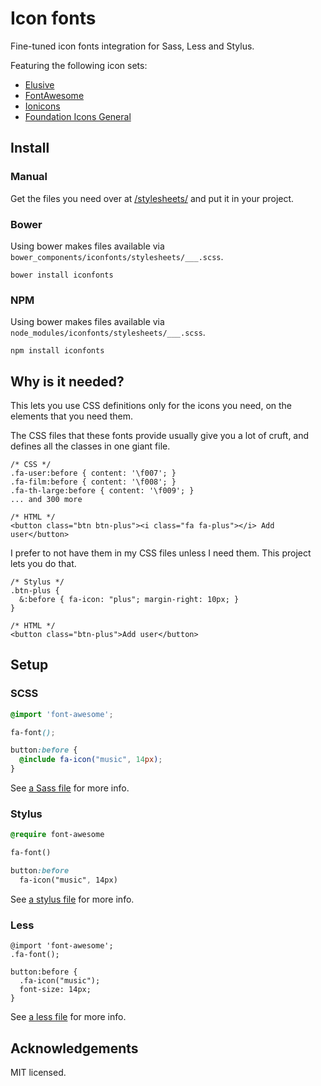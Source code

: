 # Icon fonts

Fine-tuned icon fonts integration for Sass, Less and Stylus.

Featuring the following icon sets:

 * [Elusive](http://shoestrap.org/downloads/elusive-icons-webfont/)
 * [FontAwesome](http://fontawesome.io)
 * [Ionicons](http://ionicons.com)
 * [Foundation Icons General](http://zurb.com/playground/foundation-icon-fonts-3)

Install
-------

### Manual

Get the files you need over at [/stylesheets/](stylesheets) and put it in your 
project.

### Bower

Using bower makes files available via 
`bower_components/iconfonts/stylesheets/___.scss`.

    bower install iconfonts

### NPM

Using bower makes files available via 
`node_modules/iconfonts/stylesheets/___.scss`.

    npm install iconfonts

Why is it needed?
-----------------

This lets you use CSS definitions only for the icons you need, on the elements
that you need them.

The CSS files that these fonts provide usually give you a lot of cruft, and 
defines all the classes in one giant file.

```
/* CSS */
.fa-user:before { content: '\f007'; }
.fa-film:before { content: '\f008'; }
.fa-th-large:before { content: '\f009'; }
... and 300 more

/* HTML */
<button class="btn btn-plus"><i class="fa fa-plus"></i> Add user</button>
```

I prefer to not have them in my CSS files unless I need them. This project lets 
you do that.

```
/* Stylus */
.btn-plus {
  &:before { fa-icon: "plus"; margin-right: 10px; }
}

/* HTML */
<button class="btn-plus">Add user</button>
```

Setup
-----

### SCSS

``` SCSS
@import 'font-awesome';

fa-font();

button:before {
  @include fa-icon("music", 14px);
}
```

See [a Sass file](stylesheets/ionicons.scss) for more info.

### Stylus

``` sass
@require font-awesome

fa-font()

button:before
  fa-icon("music", 14px)
```

See [a stylus file](stylesheets/ionicons.styl) for more info.

### Less

``` less
@import 'font-awesome';
.fa-font();

button:before {
  .fa-icon("music");
  font-size: 14px;
}
```

See [a less file](stylesheets/ionicons.less) for more info.

## Acknowledgements

MIT licensed.

